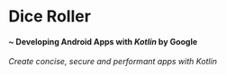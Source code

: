 # Dice Roller
#### ~ Developing Android Apps with _Kotlin_ by Google

_Create concise, secure and performant apps with Kotlin_
